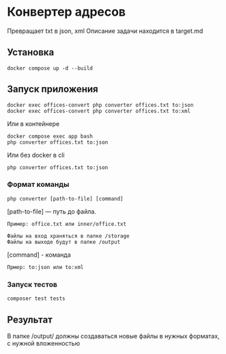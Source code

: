 # Конвертер адресов
Превращает txt в json, xml
Описание задачи находится в target.md

## Установка
```terminal
docker compose up -d --build
```

## Запуск приложения
```terminal
docker exec offices-convert php converter offices.txt to:json
docker exec offices-convert php converter offices.txt to:xml 
```

Или в контейнере 
```terminal 
docker compose exec app bash
php converter offices.txt to:json
```

Или без docker в cli
```terminal
php converter offices.txt to:json
```

### Формат команды
```terminal
php converter [path-to-file] [command]
```

[path-to-file] — путь до файла.

    Пример: office.txt или inner/office.txt

    Файлы на вход храняться в папке /storage
    Файлы на выходе будут в папке /output

[command] - команда

    Прмер: to:json или to:xml

### Запуск тестов
```terminal
composer test tests
```

## Результат
В папке /output/ должны создаваться новые файлы в нужных форматах, с нужной вложенностью

